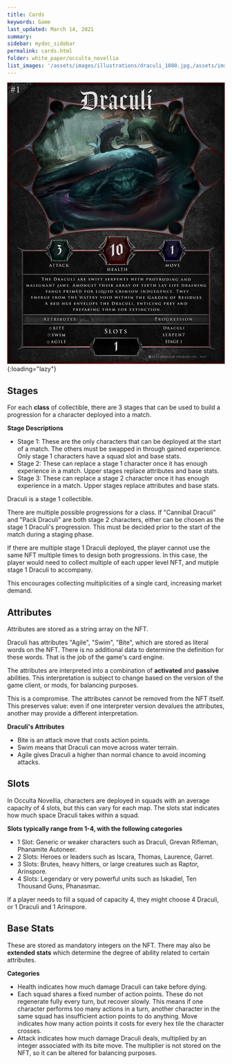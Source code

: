 ```yaml
---
title: Cards
keywords: Game
last_updated: March 14, 2021
summary: 
sidebar: mydoc_sidebar
permalink: cards.html
folder: white_paper/occulta_novellia
list_images: '/assets/images/illustrations/draculi_1080.jpg,/assets/images/illustrations/laurence_the_duelist_1080.png,/assets/images/illustrations/iscara_the_ten_thousand_guns_1080.png,/assets/images/illustrations/alpha_draculi_1080.png'
---
```


![Draculi Card](/assets/images/draculi_card.jpg "The Draculi are fast serpents with human-like jaws. So-named for their resemblance to vampires, their human teeth have fangs to suck blood. They prefer to live in water, leaving it with a red tint. It is not known where they go, deep within the Garden of Residues' waters."){:loading="lazy"}

## Stages

For each **class** of collectible, there are 3 stages that can be used to build a progression for a character deployed into a match.

**Stage Descriptions**
- Stage 1: These are the only characters that can be deployed at the start of a match. The others must be swapped in through gained experience. Only stage 1 characters have a squad slot and base stats.
- Stage 2: These can replace a stage 1 character once it has enough experience in a match. Upper stages replace attributes and base stats.
- Stage 3: These can replace a stage 2 character once it has enough experience in a match. Upper stages replace attributes and base stats.

Draculi is a stage 1 collectible.

There are multiple possible progressions for a class. If "Cannibal Draculi" and "Pack Draculi" are both stage 2 characters, either can be chosen as the stage 1 Draculi's progression. This must be decided prior to the start of the match during a staging phase.

If there are multiple stage 1 Draculi deployed, the player cannot use the same NFT multiple times to design both progressions. In this case, the player would need to collect multiple of each upper level NFT, and mutiple stage 1 Draculi to accompany.

This encourages collecting multiplicities of a single card, increasing market demand.

## Attributes

Attributes are stored as a string array on the NFT.

Draculi has attributes "Agile", "Swim", "Bite", which are stored as literal words on the NFT. There is no additional data to determine the definition for these words. That is the job of the game's card engine.

The attributes are interpreted into a combination of **activated** and **passive** abilities. This interpretation is subject to change based on the version of the game client, or mods, for balancing purposes.

This is a compromise. The attributes cannot be removed from the NFT itself. This preserves value: even if one interpreter version devalues the attributes, another may provide a different interpretation.

**Draculi's Attributes**
- Bite is an attack move that costs action points.
- Swim means that Draculi can move across water terrain.
- Agile gives Draculi a higher than normal chance to avoid incoming attacks.

## Slots

In Occulta Novellia, characters are deployed in squads with an average capacity of 4 slots, but this can vary for each map. The slots stat indicates how much space Draculi takes within a squad.

**Slots typically range from 1-4, with the following categories**
- 1 Slot: Generic or weaker characters such as Draculi, Grevan Rifleman, Phanamite Autoneer.
- 2 Slots: Heroes or leaders such as Iscara, Thomas, Laurence, Garret.
- 3 Slots: Brutes, heavy hitters, or large creatures such as Raptor, Arinspore.
- 4 Slots: Legendary or very powerful units such as Iskadiel, Ten Thousand Guns, Phanasmac.

If a player needs to fill a squad of capacity 4, they might choose 4 Draculi, or 1 Draculi and 1 Arinspore.

## Base Stats

These are stored as mandatory integers on the NFT. There may also be **extended stats** which determine the degree of ability related to certain attributes.

**Categories**
- Health indicates how much damage Draculi can take before dying.
- Each squad shares a fixed number of action points. These do not regenerate fully every turn, but recover slowly. This means if one character performs too many actions in a turn, another character in the same squad has insufficient action points to do anything. Move indicates how many action points it costs for every hex tile the character crosses.
- Attack indicates how much damage Draculi deals, multiplied by an integer associated with its bite move. The multiplier is not stored on the NFT, so it can be altered for balancing purposes.
